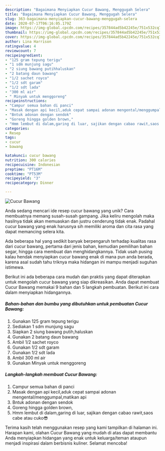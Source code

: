 ```yaml
---
description: "Bagaimana Menyiapkan Cucur Bawang, Menggugah Selera"
title: "Bagaimana Menyiapkan Cucur Bawang, Menggugah Selera"
slug: 363-bagaimana-menyiapkan-cucur-bawang-menggugah-selera
date: 2020-07-17T06:16:05.179Z
image: https://img-global.cpcdn.com/recipes/357844ad5b42245e/751x532cq70/cucur-bawang-foto-resep-utama.jpg
thumbnail: https://img-global.cpcdn.com/recipes/357844ad5b42245e/751x532cq70/cucur-bawang-foto-resep-utama.jpg
cover: https://img-global.cpcdn.com/recipes/357844ad5b42245e/751x532cq70/cucur-bawang-foto-resep-utama.jpg
author: Lina Harrison
ratingvalue: 4
reviewcount: 7
recipeingredient:
- "125 gram tepung terigu"
- "1 sdm munjung sagu"
- "2 siung bawang putihhaluskan"
- "2 batang daun bawang"
- "1/2 sachet royco"
- "1/2 sdt garam"
- "1/2 sdt lada"
- "300 ml air"
- " Minyak untuk menggoreng"
recipeinstructions:
- "Campur semua bahan di panci"
- "Masak dengan api kecil,aduk cepat sampai adonan mengental/menggumpal,matikan api"
- "Bntuk adonan dengan sendok"
- "Goreng hingga golden brown,"
- "Hmm lembut di dalam,garing di luar, sajikan dengan cabao rawit,saos cabe atau cuko😎"
categories:
- Resep
tags:
- cucur
- bawang

katakunci: cucur bawang 
nutrition: 300 calories
recipecuisine: Indonesian
preptime: "PT16M"
cooktime: "PT53M"
recipeyield: "3"
recipecategory: Dinner

---
```



![Cucur Bawang](https://img-global.cpcdn.com/recipes/357844ad5b42245e/751x532cq70/cucur-bawang-foto-resep-utama.jpg)

Anda sedang mencari ide resep cucur bawang yang unik? Cara membuatnya memang susah-susah gampang. Jika keliru mengolah maka hasilnya tidak akan memuaskan dan justru cenderung tidak enak. Padahal cucur bawang yang enak harusnya sih memiliki aroma dan cita rasa yang dapat memancing selera kita.

Ada beberapa hal yang sedikit banyak berpengaruh terhadap kualitas rasa dari cucur bawang, pertama dari jenis bahan, kemudian pemilihan bahan segar, hingga cara membuat dan menghidangkannya. Tidak usah pusing kalau hendak menyiapkan cucur bawang enak di mana pun anda berada, karena asal sudah tahu triknya maka hidangan ini mampu menjadi suguhan istimewa.




Berikut ini ada beberapa cara mudah dan praktis yang dapat diterapkan untuk mengolah cucur bawang yang siap dikreasikan. Anda dapat membuat Cucur Bawang memakai 9 bahan dan 5 langkah pembuatan. Berikut ini cara dalam menyiapkan hidangannya.

<!--inarticleads1-->

##### Bahan-bahan dan bumbu yang dibutuhkan untuk pembuatan Cucur Bawang:

1. Gunakan 125 gram tepung terigu
1. Sediakan 1 sdm munjung sagu
1. Siapkan 2 siung bawang putih,haluskan
1. Gunakan 2 batang daun bawang
1. Ambil 1/2 sachet royco
1. Gunakan 1/2 sdt garam
1. Gunakan 1/2 sdt lada
1. Ambil 300 ml air
1. Gunakan  Minyak untuk menggoreng




<!--inarticleads2-->

##### Langkah-langkah membuat Cucur Bawang:

1. Campur semua bahan di panci
1. Masak dengan api kecil,aduk cepat sampai adonan mengental/menggumpal,matikan api
1. Bntuk adonan dengan sendok
1. Goreng hingga golden brown,
1. Hmm lembut di dalam,garing di luar, sajikan dengan cabao rawit,saos cabe atau cuko😎




Terima kasih telah menggunakan resep yang kami tampilkan di halaman ini. Harapan kami, olahan Cucur Bawang yang mudah di atas dapat membantu Anda menyiapkan hidangan yang enak untuk keluarga/teman ataupun menjadi inspirasi dalam berbisnis kuliner. Selamat mencoba!
